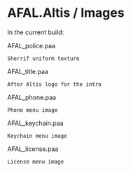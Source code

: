 # AFAL.Altis / Images

In the current build:

  AFAL_police.paa
  
    Sherrif uniform texture
    
    
  AFAL_title.paa
  
    After Altis logo for the intro
    
    
  AFAL_phone.paa
  
    Phone menu image
    
  AFAL_keychain.paa
  
    Keychain menu image
    
  AFAL_license.paa
  
    License menu image
